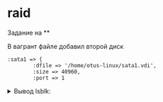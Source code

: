 # raid
Задание на **

В вагрант файле добавил второй диск

	:sata1 => {
			:dfile => '/home/otus-linux/sata1.vdi',
			:size => 40960,
			:port => 1

<details> <summary>Вывод lsblk:</summary>NAME   MAJ:MIN RM SIZE RO TYPE MOUNTPOINT
	sda      8:0    0  40G  0 disk
	`-sda1   8:1    0  40G  0 part /
	sdb      8:16   0  40G  0 disk</details>
